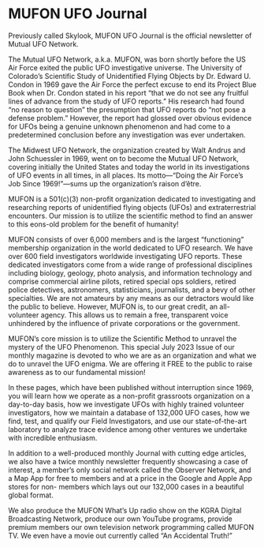 # MUFON UFO Journal

Previously called Skylook, MUFON UFO Journal is the official newsletter of Mutual UFO Network.

The Mutual UFO Network, a.k.a. MUFON, was born shortly before the US Air Force exited the public UFO investigative universe. The University of Colorado’s Scientific Study of Unidentified Flying Objects by Dr. Edward U. Condon in 1969 gave the Air Force the perfect excuse to end its Project Blue Book when Dr. Condon stated in his report “that we do not see any fruitful lines of advance from the study of UFO reports.” His research had found “no reason to question” the presumption that UFO reports do “not pose a defense problem.” However, the report had glossed over obvious evidence for UFOs being a genuine unknown phenomenon and had come to a predetermined conclusion before any investigation was ever undertaken.

The Midwest UFO Network, the organization created by Walt Andrus and John Schuessler in 1969, went on to become the Mutual UFO Network, covering initially the United States and today the world in its investigations of UFO events in all times, in all places. Its motto—“Doing the Air Force’s Job Since 1969!”—sums up the organization’s raison d’être.

MUFON is a 501(c)(3) non-profit organization dedicated to investigating and researching reports of unidentified flying objects (UFOs) and extraterrestrial encounters. Our mission is to utilize the scientific method to find an answer to this eons-old problem for the benefit of humanity!

MUFON consists of over 6,000 members and is the largest “functioning” membership organization in the world dedicated to UFO research. We have over 600 field investigators worldwide investigating UFO reports. These dedicated investigators come from a wide range of professional disciplines including biology, geology, photo analysis, and information technology and comprise commercial airline pilots, retired special ops soldiers, retired police detectives, astronomers, statisticians, journalists, and a bevy of other specialties. We are not amateurs by any means as our detractors would like the public to believe. However, MUFON is, to our great credit, an all-volunteer agency. This allows us to remain a free, transparent voice unhindered by the influence of private corporations or the government.
 
MUFON’s core mission is to utilize the Scientific Method to unravel the mystery of the UFO Phenomenon. This special July 2023 Issue of our monthly magazine is devoted to who we are as an organization and what we do to unravel the UFO enigma. We are offering it FREE to the public to raise awareness as to our fundamental mission!

In these pages, which have been published without interruption since 1969, you will learn how we operate as a non-profit grassroots organization on a day-to-day basis, how we investigate UFOs with highly trained volunteer investigators, how we maintain a database of 132,000 UFO cases, how we find, test, and qualify our Field Investigators, and use our state-of-the-art laboratory to analyze trace evidence among other ventures we undertake with incredible enthusiasm.
 
In addition to a well-produced monthly Journal with cutting edge articles, we also have a twice monthly newsletter frequently showcasing a case of interest, a member’s only social network called the Observer Network, and a Map App for free to members and at a price in the Google and Apple App stores for non- members which lays out our 132,000 cases in a beautiful global format.

We also produce the MUFON What’s Up radio show on the KGRA Digital Broadcasting Network, produce our own YouTube programs, provide premium members our own television network programming called MUFON TV. We even have a movie out currently called “An Accidental Truth!”
